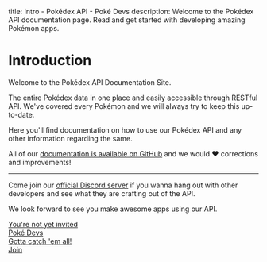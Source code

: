 title: Intro - Pokédex API - Poké Devs
description: Welcome to the Pokédex API documentation page. Read and get started with developing amazing Pokémon apps.

# Introduction
Welcome to the Pokédex API Documentation Site.

The entire Pokédex data in one place and easily accessible through RESTful API.
We've covered every Pokémon and we will always try to keep this up-to-date.

Here you'll find documentation on how to use our Pokédex API and any other
information regarding the same.

All of our [documentation is available on GitHub](https://github.com/PokeDevs/pokedevs-website)
and we would :heart: corrections and improvements!

<hr>

Come join our [official Discord server](# 'Poké Devs')
if you wanna hang out with other developers and see what they are crafting
out of the API.

We look forward to see you make awesome apps using our API.

<a href="#" title="Join Poké Devs">
  <div class="discordInvite">
    <div class="di-title">You're not yet invited</div>
    <div class="di-icon"></div>
    <div class="di-content">
      <div class="di-content__title">Poké Devs</div>
      <div class="di-content__meta">Gotta catch 'em all!</div>
    </div>
    <div class="di-button disabled">Join</div>
  </div>
</a>
